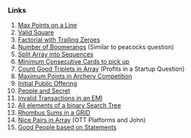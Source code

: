 ### Links
1. [Max Points on a Line](https://leetcode.com/problems/max-points-on-a-line/submissions/874239336/)
2. [Valid Square](https://leetcode.com/problems/valid-square/submissions/872680316/)
3. [Factorial with Trailing Zeroes](https://leetcode.com/problems/factorial-trailing-zeroes/submissions/872572862/)
4. [Number of Boomerangs](https://leetcode.com/problems/number-of-boomerangs/submissions/873452845/) (Similar to peacocks question)
5. [Split Array into Sequences](https://leetcode.com/problems/split-array-into-consecutive-subsequences/submissions/874822984/)
6. [Minimum Consecutive Cards to pick up](https://leetcode.com/problems/minimum-consecutive-cards-to-pick-up/submissions/875486164/)
7. [Count Good Triplets in Array](https://leetcode.com/problems/count-good-triplets-in-an-array/submissions/887454480/) (Profits in a Startup Question)
8. [Maximum Points in Archery Competition](https://leetcode.com/problems/maximum-points-in-an-archery-competition/submissions/876795676/)
9. [Initial Public Offering](https://leetcode.com/problems/ipo/submissions/887568127/)
10. [People and Secret](https://leetcode.com/problems/number-of-people-aware-of-a-secret/submissions/885697818/)
11. [Invalid Transactions in an EMI](https://leetcode.com/problems/invalid-transactions/submissions/887457980/)
12. [All elements of a binary Search Tree](https://leetcode.com/problems/all-elements-in-two-binary-search-trees/submissions/873112755/)
13. [Rhombus Sums in a GRID](https://leetcode.com/problems/get-biggest-three-rhombus-sums-in-a-grid/submissions/887465309/)
14. [Nice Pairs in Array](https://leetcode.com/problems/count-nice-pairs-in-an-array/submissions/887480962/) (OTT Platforms and John)
15. [Good People based on Statements](https://leetcode.com/problems/maximum-good-people-based-on-statements/submissions/887578880/)

